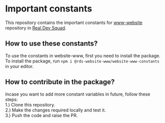 # Important constants

This repository contains the important constants for <a href="https://github.com/Real-Dev-Squad/website-www">www-website</a> repository in <a href="https://github.com/Real-Dev-Squad">Real Dev Squad</a>.

## How to use these constants?

To use the constants in website-www, first you need to install the package. To install the package, run `npm i @rds-website-www/website-www-constants` in your editor.

## How to contribute in the package?

Incase you want to add more constant variables in future, follow these steps: <br/>
1.) Clone this repository. </br>
2.) Make the changes required locally and test it. <br/>
3.) Push the code and raise the PR.
